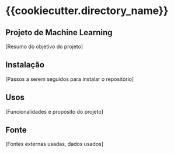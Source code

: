 # {{cookiecutter.directory_name}}

## Projeto de Machine Learning

[Resumo do objetivo do projeto]

## Instalação

[Passos a serem seguidos para instalar o repositório]

## Usos
[Funcionalidades e propósito do projeto]

## Fonte
[Fontes externas usadas, dados usados]